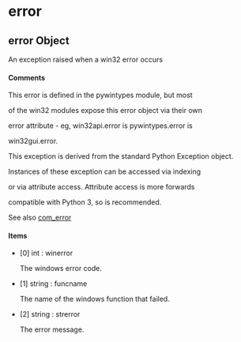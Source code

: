 # error


## error Object

An exception raised when a win32 error occurs

#### Comments

This error is defined in the pywintypes module, but most 

of the win32 modules expose this error object via their own 

error attribute - eg, win32api\.error is pywintypes\.error is 

win32gui\.error\.

This exception is derived from the standard Python Exception object\.

Instances of these exception can be accessed via indexing 

or via attribute access\.  Attribute access is more forwards 

compatible with Python 3, so is recommended\.

See also [com\_error](com.md#comerror)

#### Items

  - \[0\] int : winerror

    The windows error code\.

  - \[1\] string : funcname

    The name of the windows function that failed\.

  - \[2\] string : strerror

    The error message\.